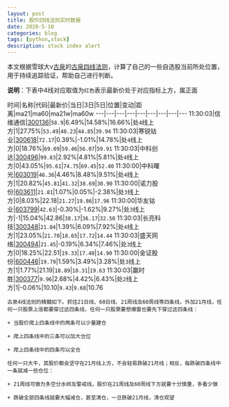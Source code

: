```yaml
---
layout: post
title: 股价四线法则实时数据
date: 2020-5-10
categories: blog
tags: [python,stock]
description: stock index alert
---
```



本文根据雪球大v[古泉](https://xueqiu.com/u/7148646888)的[古泉四线法则](https://xueqiu.com/7148646888/130498192)，计算了自己的一些自选股当前所处位置，用于持续追踪验证，帮助自己进行判断。

**说明**：下表中4线对应取值为`红色`表示最新价处于对应指标上方，属正面

时间|名称|代码|最新价|当日|3日|5日|位置|变动|距离|ma21|ma60|ma21w|ma60w
---|---|---|---|---|---|---|---|---
11:30:03|信维通信|[300136](https://xueqiu.com/S/SZ300136)|`58.9`|6.49%|14.58%|16.66%|处`4`线上方|1|27.75%|`53.49`|`48.23`|`44.85`|`39.94`
11:30:03|寒锐钴业|[300618](https://xueqiu.com/S/SZ300618)|`72.17`|0.39%|-1.01%|14.78%|处`4`线上方|0|18.76%|`69.09`|`59.46`|`56.07`|`59.91`
11:30:03|中科创达|[300496](https://xueqiu.com/S/SZ300496)|`99.83`|2.92%|4.81%|5.81%|处`4`线上方|0|43.05%|`95.61`|`74.75`|`69.45`|`52.40`
11:30:00|中科曙光|[603019](https://xueqiu.com/S/SH603019)|`46.36`|4.46%|8.48%|9.51%|处`4`线上方|1|20.82%|`45.81`|`41.32`|`38.69`|`30.90`
11:30:00|诺力股份|[603611](https://xueqiu.com/S/SH603611)|`21.81`|1.07%|0.05%|-2.38%|处`3`线上方|0|8.03%|22.18|`21.27`|`19.86`|`17.96`
11:30:00|华友钴业|[603799](https://xueqiu.com/S/SH603799)|`42.63`|-0.30%|-1.62%|9.27%|处`3`线上方|-1|15.04%|42.86|`38.17`|`36.17`|`32.50`
11:30:03|长亮科技|[300348](https://xueqiu.com/S/SZ300348)|`21.84`|1.39%|6.09%|7.92%|处`4`线上方|1|23.05%|`21.70`|`18.65`|`17.72`|`14.44`
11:30:03|盛天网络|[300494](https://xueqiu.com/S/SZ300494)|`21.45`|-0.19%|6.34%|7.46%|处`3`线上方|0|18.25%|22.51|`19.33`|`17.48`|`14.90`
11:30:00|金证股份|[600446](https://xueqiu.com/S/SH600446)|`19.79`|1.59%|3.49%|3.28%|处`3`线上方|1|1.77%|21.19|`18.89`|`18.31`|`19.63`
11:30:03|赢时胜|[300377](https://xueqiu.com/S/SZ300377)|`9.96`|2.68%|4.42%|6.43%|处`2`线上方|1|-0.06%|10.10|`9.43`|`9.68`|10.76

```
古泉4线法则的精髓如下。抓住21日线、60日线、21周线及60周线等四条线，外加21月线，任何一只股票上涨都要穿过这四条线，任何一只股票要想爆雷也要先下穿过这四条线：

+ 当股价爬上四条线中的两条可以少量建仓

+ 爬上四条线中的三条可以加大仓位

+ 爬上四条线中的四条可以全仓

任何一只大牛，其股价都会坚守在21月线上方，不会轻易跌破21月线；相反，每跌破四条线中一条就减一些仓位：

+ 21周线可做为多空分水岭及警戒线，股价在21周线及60周线下方就要十分慎重，多看少做

+ 跌破全部四条线就要大幅减仓，甚至清仓，一旦跌破21月线，清仓观望
```